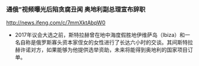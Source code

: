 ### 通俄”视频曝光后陷贪腐丑闻 奥地利副总理宣布辞职
http://news.ifeng.com/c/7mmXktAbpW0
- 2017年议会大选之前，斯特拉赫曾在地中海度假胜地伊维萨岛（Ibiza）和一名自称是俄罗斯寡头资本家侄女的女性进行了长达六小时的交谈。其间斯特拉赫许诺对方，如果能够为他提供选举资助，未来将能得到奥地利的国家项目订单。